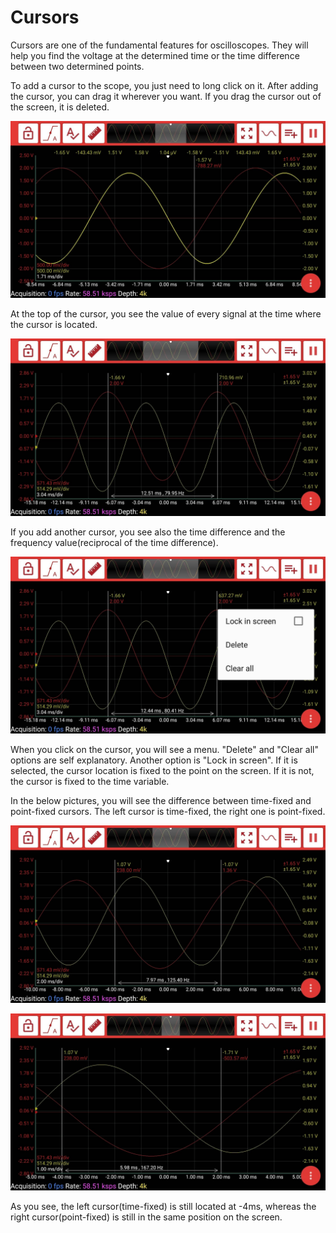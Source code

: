# Cursors

Cursors are one of the fundamental features for oscilloscopes. They will help you find the voltage at the determined time or the time difference between two determined points.

To add a cursor to the scope, you just need to long click on it. After adding the cursor, you can drag it wherever you want. If you drag the cursor out of the screen, it is deleted.  

![](../../../../../.gitbook/assets/57471789_2322769704658498_7107890941796548608_n.jpg)

At the top of the cursor, you see the value of every signal at the time where the cursor is located. 

![](../../../../../.gitbook/assets/59765363_403597413815634_6559740075582685184_n.jpg)

If you add another cursor, you see also the time difference and the frequency value\(reciprocal of the time difference\).

![](../../../../../.gitbook/assets/59811477_451838662286983_8200777728547356672_n.jpg)

When you click on the cursor, you will see a menu. "Delete" and "Clear all" options are self explanatory. Another option is "Lock in screen". If it is selected, the cursor location is fixed to the point on the screen. If it is not,  the cursor is fixed to the time variable. 

In the below pictures, you will see the difference between time-fixed and point-fixed cursors. The left cursor is time-fixed, the right one is point-fixed.

![](../../../../../.gitbook/assets/59919617_330291557646483_6120184549755322368_n.jpg)

![](../../../../../.gitbook/assets/59930756_356731358283561_7459129750900965376_n.jpg)

As you see, the left cursor\(time-fixed\) is still located at -4ms, whereas the right cursor\(point-fixed\) is still in the same position on the screen.



